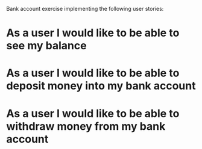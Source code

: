 Bank account exercise implementing the following user stories:
# As a user I would like to be able to see my balance
# As a user I would like to be able to deposit money into my bank account
# As a user I would like to be able to withdraw money from my bank account